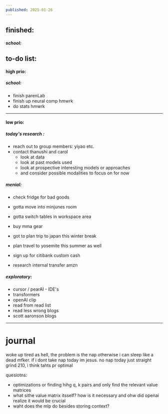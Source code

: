 ```yaml
---
published: 2025-01-26
---
```

## finished:
##### school:
## to-do list:

#### high prio:

##### school:
- finish parenLab
- finish up neural comp hmwrk
- do stats hmwrk

----

#### low prio:
##### today's research :
- reach out to group members: yiyao etc.
- contact thanushi and carol
	- look at data
	- look at past models used
	- look at prospective interesting models or approaches
	- and consider possible modalities to focus on for now

##### menial:
- check fridge for bad goods

- gotta move into minjunes room
- gotta switch tables in workspace area

- buy mma gear

- got to plan trip to japan this winter break 
- plan travel to yosemite this summer as well

- sign up for citibank custom cash
- research internal transfer amzn
##### exploratory:
- cursor / pearAI - IDE's
- transformers  
- openAI clip
- read from read list 
- read less wrong blogs
- scott aaronson blogs


---
# journal

woke up tired as hell, the problem is the nap otherwise i can sleep like a dead mfker. if i dont take nap today im jesus. no nap today just straight grind 210, i think tahts pr optimal

quesiotns:
- optimizations or finding hihg q, k pairs and only find the relevant value matrices
- what sithe value matrix itsself? how is it necessary and ohw did openai realize it would be crucial
- waht does the mlp do besides storing context?